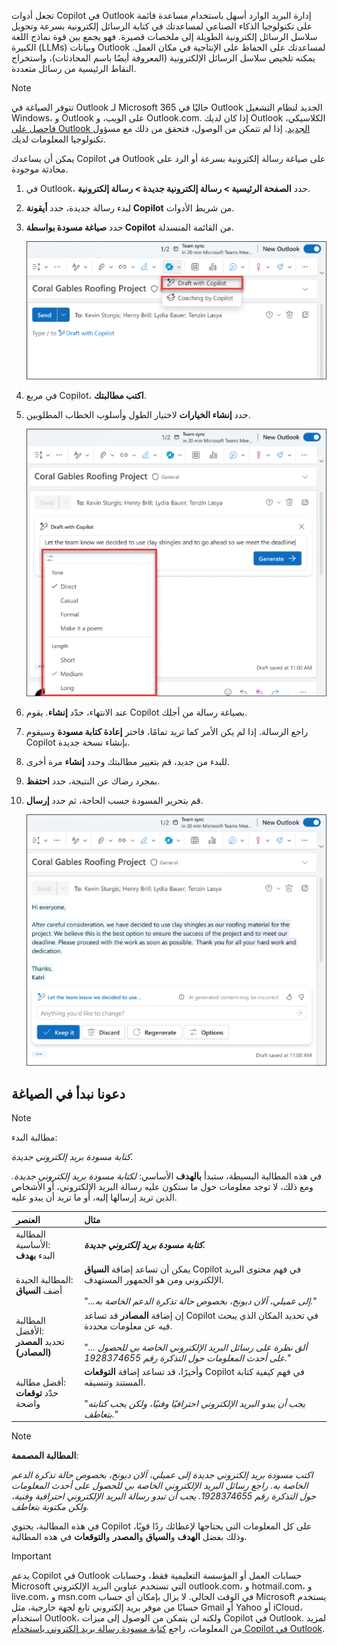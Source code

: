 تجعل أدوات Copilot في Outlook إدارة البريد الوارد أسهل باستخدام مساعدة قائمة على تكنولوجيا الذكاء الصناعي لمساعدتك في كتابة الرسائل إلكترونية بسرعة وتحويل سلاسل الرسائل إلكترونية الطويلة إلى ملخصات قصيرة. فهو يجمع بين قوة نماذج اللغة الكبيرة (LLMs) وبيانات Outlook لمساعدتك على الحفاظ على الإنتاجية في مكان العمل. يمكنه تلخيص سلاسل الرسائل الإلكترونية (المعروفة أيضًا باسم المحادثات)، واستخراج النقاط الرئيسية من رسائل متعددة.

> [!NOTE]
> تتوفر الصياغة في Outlook لـ Microsoft 365 حاليًا في Outlook الجديد لنظام التشغيل Windows، و Outlook على الويب، و Outlook.com. إذا كان لديك Outlook الكلاسيكي، [فاحصل على Outlook الجديد](https://support.microsoft.com/office/start-using-new-outlook-for-windows-4395454d-cb2f-4c16-bb24-fa4bb36650ae). إذا لم تتمكن من الوصول، فتحقق من ذلك مع مسؤول تكنولوجيا المعلومات لديك.

يمكن أن يساعدك Copilot في Outlook على صياغة رسالة إلكترونية بسرعة أو الرد على محادثة موجودة.

1. في Outlook، حدد **الصفحة الرئيسية > رسالة إلكترونية جديدة > رسالة إلكترونية**.

1. لبدء رسالة جديدة، حدد **أيقونة Copilot** من شريط الأدوات.

1. حدد **صياغة مسودة بواسطة Copilot** من القائمة المنسدلة.

    ![لقطة شاشة لرمز Copilot في شريط أدوات Outlook.](../media/copilot-toolbar-outlook.png)

1. في مربع Copilot، **اكتب مطالبتك**.

1. حدد **إنشاء الخيارات** لاختيار الطول وأسلوب الخطاب المطلوبين.

    ![لقطة شاشة للخيارات المتوفرة لتخصيص كتابة المسودة في Copilot في Outlook.](../media/copilot-generate-options-outlook.png)

1. عند الانتهاء، حدّد **إنشاء**. يقوم Copilot بصياغة رسالة من أجلك.

1. راجع الرسالة. إذا لم يكن الأمر كما تريد تمامًا، فاختر **إعادة كتابة مسودة** وسيقوم Copilot بإنشاء نسخة جديدة.

1. للبدء من جديد، قم بتغيير مطالبتك وحدد **إنشاء** مرة أخرى.

1. بمجرد رضاك عن النتيجة، حدد **احتفظ**.

1. قم بتحرير المسودة حسب الحاجة، ثم حدد **إرسال**.

    ![لقطة شاشة لمسودة بريد إلكتروني تم إنشاؤها بواسطة Copilot في Outlook.](../media/copilot-draft-results-outlook.png)

## دعونا نبدأ في الصياغة

> [!NOTE]
> مطالبة البدء:
>
> _كتابة مسودة بريد إلكتروني جديدة._

في هذه المطالبة البسيطة، ستبدأ **بالهدف** الأساسي: _لكتابة مسودة بريد إلكتروني جديدة._ ومع ذلك، لا توجد معلومات حول ما ستكون عليه رسالة البريد الإلكتروني، أو الأشخاص الذين تريد إرسالها إليه، أو ما تريد أن يبدو عليه.

| العنصر | مثال |
| :------ | :------- |
| المطالبة الأساسية: <br>البدء **بهدف** | **_كتابة مسودة بريد إلكتروني جديدة._** |
| المطالبة الجيدة: <br>أضف **السياق** | يمكن أن تساعد إضافة **السياق** Copilot في فهم محتوى البريد الإلكتروني ومن هو الجمهور المستهدف.<br><br>"_...إلى عميلي، آلان ديونج، بخصوص حالة تذكرة الدعم الخاصة به._" |
| المطالبة الأفضل: <br>تحديد **المصدر (المصادر)** | إن إضافة **المصادر** قد تساعد Copilot في تحديد المكان الذي يبحث فيه عن معلومات محددة.<br><br>"_... ألق نظرة على رسائل البريد الإلكتروني الخاصة بي للحصول على أحدث المعلومات حول التذكرة رقم 1928374655._" |
| أفضل مطالبة: <br>حدّد **توقعات** واضحة | وأخيرًا، قد تساعد إضافة **التوقعات** Copilot في فهم كيفية كتابة المستند وتنسيقه.<br><br>"_يجب أن يبدو البريد الإلكتروني احترافيًا وفنيًا، ولكن يجب كتابته بتعاطف._" |

> [!NOTE]
> **المطالبة المصممة**:
>
> _اكتب مسودة بريد إلكتروني جديدة إلى عميلي، آلان ديونج، بخصوص حالة تذكرة الدعم الخاصة به. راجع رسائل البريد الإلكتروني الخاصة بي للحصول على أحدث المعلومات حول التذكرة رقم 1928374655. يجب أن تبدو رسالة البريد الإلكتروني احترافية وفنية، ولكن مكتوبة بتعاطف._

في هذه المطالبة، يحتوي Copilot على كل المعلومات التي يحتاجها لإعطائك ردًا قويًا، وذلك بفضل **الهدف** و**السياق** و**المصدر** و**التوقعات** في هذه المطالبة. 

> [!IMPORTANT]
> يدعم Copilot في Outlook حسابات العمل أو المؤسسة التعليمية فقط، وحسابات Microsoft التي تستخدم عناوين البريد الإلكتروني outlook.com، و hotmail.com، و live.com، و msn.com في الوقت الحالي. لا يزال بإمكان أي حساب Microsoft يستخدم حسابًا من موفر بريد إلكتروني تابع لجهة خارجية، مثل Gmail أو Yahoo أو iCloud، استخدام Outlook، ولكنه لن يتمكن من الوصول إلى ميزات Copilot في Outlook. لمزيد من المعلومات، راجع [كتابة مسودة رسالة بريد إلكتروني باستخدام Copilot في Outlook](https://support.microsoft.com/office/draft-an-email-message-with-copilot-in-outlook-3eb1d053-89b8-491c-8a6e-746015238d9b).